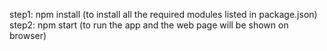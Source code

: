 step1: npm install (to install all the required modules listed in package.json)
step2: npm start (to run the app and the web page will be shown on browser)